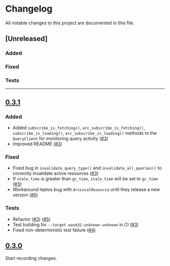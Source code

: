 # Changelog

All notable changes to this project are documented in this file.

## [Unreleased]

### Added

### Fixed

### Tests

---

## [0.3.1](https://github.com/zakstucke/leptos-fetch/releases/tag/v0.3.1)

### Added
- Added `subscribe_is_fetching()`, `arc_subscribe_is_fetching()`, `subscribe_is_loading()`, `arc_subscribe_is_loading()` methods to the `QueryClient` for monitoring query activity ([#3](https://github.com/zakstucke/leptos-fetch/pull/3))
- Improved README ([#3](https://github.com/zakstucke/leptos-fetch/pull/3))

### Fixed
- Fixed bug in `invalidate_query_type()` and `invalidate_all_queries()` to correctly invalidate active resources ([#3](https://github.com/zakstucke/leptos-fetch/pull/3))
- If `stale_time` is greater than `gc_time`, `stale_time` will be set to `gc_time` ([#3](https://github.com/zakstucke/leptos-fetch/pull/3))
- Workaround leptos bug with `ArcLocalResource` until they release a new version ([#5](https://github.com/zakstucke/leptos-fetch/pull/5))

### Tests
- Refactor ([#3](https://github.com/zakstucke/leptos-fetch/pull/3)) ([#5](https://github.com/zakstucke/leptos-fetch/pull/5))
- Test building for `--target wasm32-unknown-unknown` in CI ([#3](https://github.com/zakstucke/leptos-fetch/pull/3))
- Fixed non-deterministic test failure ([#4](https://github.com/zakstucke/leptos-fetch/pull/4))

## [0.3.0](https://github.com/zakstucke/leptos-fetch/releases/tag/v0.3.0)

Start recording changes.
